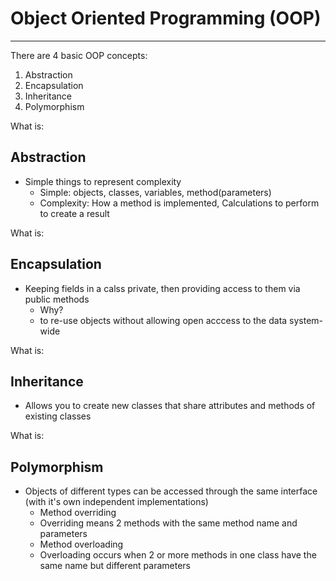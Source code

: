 # Object Oriented Programming (OOP)
-----------------------------------
There are 4 basic OOP concepts:
1. Abstraction
2. Encapsulation
3. Inheritance
4. Polymorphism


What is: 
## Abstraction
* Simple things to represent complexity
    * Simple: objects, classes, variables, method(parameters)
    * Complexity: How a method is implemented, Calculations to perform to create a result
    
    
What is: 
## Encapsulation
* Keeping fields in a calss private, then providing access to them via public methods
    * Why?
    * to re-use objects without allowing open acccess to the data system-wide


What is: 
## Inheritance
* Allows you to create new classes that share attributes and methods of existing classes
    
    
What is: 
## Polymorphism
* Objects of different types can be accessed through the same interface (with it's own independent implementations)
    * Method overriding
    -  Overriding means 2 methods with the same method name and parameters
    * Method overloading
    -  Overloading occurs when 2 or more methods in one class have the same name but different parameters
